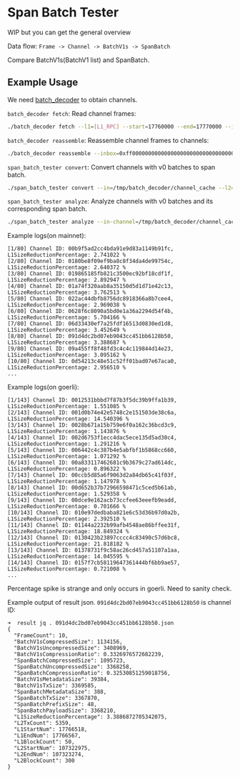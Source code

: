 # Span Batch Tester

WIP but you can get the general overview

Data flow: `Frame -> Channel -> BatchV1s -> SpanBatch`

Compare BatchV1s(BatchV1 list) and SpanBatch.

## Example Usage

We need [batch_decoder](../batch_decoder/) to obtain channels.

`batch_decoder fetch`: Read channel frames:
```sh
./batch_decoder fetch --l1=[L1_RPC] --start=17760000 --end=17770000 --inbox=0xff00000000000000000000000000000000000010 --sender=0x6887246668a3b87F54DeB3b94Ba47a6f63F32985 --concurrent-requests=25
```

`batch_decoder reassemble`: Reassemble channel frames to channels:
```sh
./batch_decoder reassemble --inbox=0xff00000000000000000000000000000000000010 --in=/tmp/batch_decoder/transactions_cache --out=/tmp/batch_decoder/channel_cache
```

`span_batch_tester convert`: Convert channels with v0 batches to span batch.
```sh
./span_batch_tester convert --in=/tmp/batch_decoder/channel_cache --l2=[L2_RPC] --out=/tmp/span_batch_tester/span_batch_cache --genesis-timestamp=[genesis_timestamp]
```

`span_batch_tester analyze`: Analyze channels with v0 batches and its corresponding span batch.
```sh
./span_batch_tester analyze --in-channel=/tmp/batch_decoder/channel_cache --in-span-batch=/tmp/span_batch_tester/span_batch_cache --out=/tmp/span_batch_tester/result
```

Example logs(on mainnet):

```
[1/80] Channel ID: 00b9f5ad2cc4bda91e9d83a1149b91fc, L1SizeReductionPercentage: 2.741022 %
[2/80] Channel ID: 0180be8f09ef9ba8c8f34da4de99754c, L1SizeReductionPercentage: 2.640372 %
[3/80] Channel ID: 019865185fb821c3500ec92bf18cdf1f, L1SizeReductionPercentage: 2.892947 %
[4/80] Channel ID: 01a74f320aab8a35150d5d1d71e42c13, L1SizeReductionPercentage: 3.762513 %
[5/80] Channel ID: 022ac44dbfb8756dc8918366a8b7cee4, L1SizeReductionPercentage: 2.969038 %
[6/80] Channel ID: 0628f6c8090a5bd0e1a36a2294d54f4b, L1SizeReductionPercentage: 5.704166 %
[7/80] Channel ID: 06d33430ef7a25fdf16513d0830ed1d8, L1SizeReductionPercentage: 3.452649 %
[8/80] Channel ID: 091d4dc2bd07eb9043cc451bb6128b50, L1SizeReductionPercentage: 3.388687 %
[9/80] Channel ID: 09a455ff8f48fd3c4c4c119844d14e23, L1SizeReductionPercentage: 3.095162 %
[10/80] Channel ID: 0d54213c48e51c52ff01bad07e67aca0, L1SizeReductionPercentage: 2.956510 %
...
````

Example logs(on goerli):

```
[1/143] Channel ID: 0012531bbbd7f87b3f5dc39b9ffa1b39, L1SizeReductionPercentage: 1.551085 %
[2/143] Channel ID: 001d0b74e42e5748c2e151503de38c6a, L1SizeReductionPercentage: 14.540396 %
[3/143] Channel ID: 0028b671a15b759e6f0a162c36bcd3c9, L1SizeReductionPercentage: 1.143876 %
[4/143] Channel ID: 002d6753f1ecc4dac5ece135d5ad30c4, L1SizeReductionPercentage: 1.291216 %
[5/143] Channel ID: 006442c4c387b4e5abfbf1b5868cc660, L1SizeReductionPercentage: 1.071292 %
[6/143] Channel ID: 00a833117462681c9b3679c27ad614dc, L1SizeReductionPercentage: 0.896322 %
[7/143] Channel ID: 00ccb5d85a6f9063d2a84db65c41f03f, L1SizeReductionPercentage: 1.147978 %
[8/143] Channel ID: 00d652b37b72966598471c5ced5b61ab, L1SizeReductionPercentage: 1.529358 %
[9/143] Channel ID: 00dce9e162acb73ccfee63eeefb9eadd, L1SizeReductionPercentage: 0.701666 %
[10/143] Channel ID: 010e97dedbaba821e6c53d36b97d0a2b, L1SizeReductionPercentage: 2.392510 %
[11/143] Channel ID: 01144a2232b99afb4548ae86bffee31f, L1SizeReductionPercentage: 18.849324 %
[12/143] Channel ID: 0130423b23897cccc4c83490c57d6bc8, L1SizeReductionPercentage: 21.818182 %
[13/143] Channel ID: 01378731f9c58ac26cd457a51107a1aa, L1SizeReductionPercentage: 14.045595 %
[14/143] Channel ID: 0157f7cb58119647361444bf6bb9ae57, L1SizeReductionPercentage: 0.721008 %
...
```

Percentage spike is strange and only occurs in goerli. Need to sanity check.


Example output of result json. `091d4dc2bd07eb9043cc451bb6128b50` is channel ID:
```
➜  result jq . 091d4dc2bd07eb9043cc451bb6128b50.json
{
  "FrameCount": 10,
  "BatchV1sCompressedSize": 1134156,
  "BatchV1sUncompressedSize": 3408969,
  "BatchV1sCompressionRatio": 0.3326976572682239,
  "SpanBatchCompressedSize": 1095723,
  "SpanBatchUncompressedSize": 3368258,
  "SpanBatchCompressionRatio": 0.32530851259018756,
  "BatchV1sMetadataSize": 39384,
  "BatchV1sTxSize": 3369585,
  "SpanBatchMetadataSize": 388,
  "SpanBatchTxSize": 3367870,
  "SpanBatchPrefixSize": 48,
  "SpanBatchPayloadSize": 3368210,
  "L1SizeReductionPercentage": 3.3886872705342075,
  "L2TxCount": 5359,
  "L1StartNum": 17766518,
  "L1EndNum": 17766567,
  "L1BlockCount": 50,
  "L2StartNum": 107322975,
  "L2EndNum": 107323274,
  "L2BlockCount": 300
}
```
